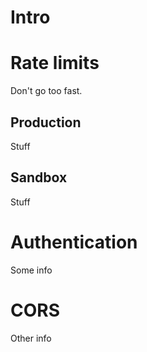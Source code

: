 # Intro

# Rate limits

Don't go too fast.

## Production

Stuff

## Sandbox

Stuff

# Authentication

Some info
<SecurityDefinitions />


# CORS

Other info